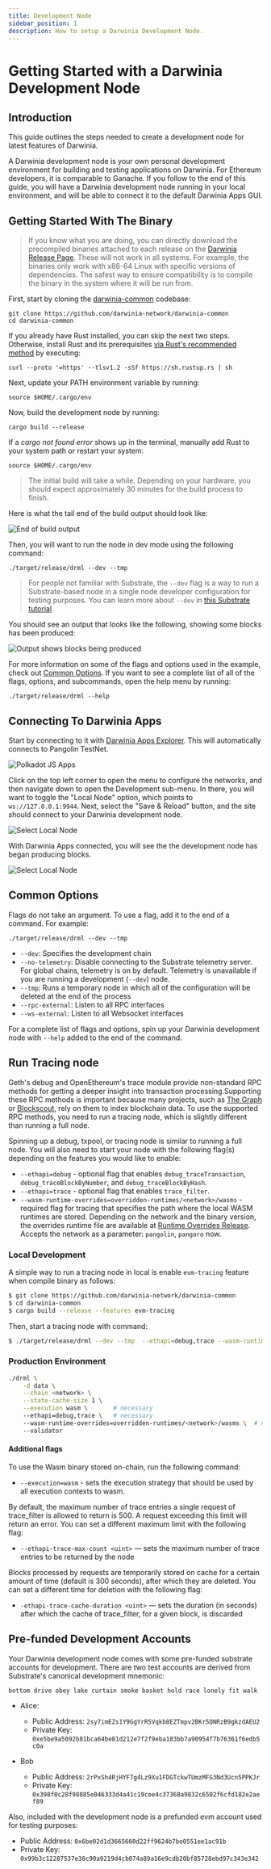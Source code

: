 ```yaml
---
title: Development Node
sidebar_position: 1
description: How to setup a Darwinia Development Node.
---
```


# Getting Started with a Darwinia Development Node

## Introduction

This guide outlines the steps needed to create a development node for latest features of Darwinia.

A Darwinia development node is your own personal development environment for building and testing applications on Darwinia. For Ethereum developers, it is comparable to Ganache. If you follow to the end of this guide, you will have a Darwinia development node running in your local environment, and will be able to connect it to the default Darwinia Apps GUI.

## Getting Started With The Binary

> If you know what you are doing, you can directly download the precompiled binaries attached to each release on the [Darwinia Release Page](https://github.com/darwinia-network/darwinia-common/releases). These will not work in all systems. For example, the binaries only work with x86-64 Linux with specific versions of dependencies. The safest way to ensure compatibility is to compile the binary in the system where it will be run from.

First, start by cloning the [darwinia-common](https://github.com/darwinia-network/darwinia-common) codebase:

```
git clone https://github.com/darwinia-network/darwinia-common
cd darwinia-common
```

If you already have Rust installed, you can skip the next two steps. Otherwise, install Rust and its prerequisites [via Rust's recommended method](https://www.rust-lang.org/tools/install) by executing:

```
curl --proto '=https' --tlsv1.2 -sSf https://sh.rustup.rs | sh
```

Next, update your PATH environment variable by running:

```
source $HOME/.cargo/env
```

Now, build the development node by running:

```
cargo build --release
```

If a _cargo not found error_ shows up in the terminal, manually add Rust to your system path or restart your system:
```
source $HOME/.cargo/env
```

> The initial build will take a while. Depending on your hardware, you should expect approximately 30 minutes for the build process to finish.

Here is what the tail end of the build output should look like:

![End of build output](/images/setting-up-a-node/setting-up-node-3.png)

Then, you will want to run the node in dev mode using the following command:

```
./target/release/drml --dev --tmp
```

> For people not familiar with Substrate, the `--dev` flag is a way to run a Substrate-based node in a single node developer configuration for testing purposes. You can learn more about `--dev` in [this Substrate tutorial](https://substrate.dev/docs/en/tutorials/create-your-first-substrate-chain/interact).

You should see an output that looks like the following, showing some blocks has been produced:

![Output shows blocks being produced](/images/setting-up-a-node/setting-up-node-4.png)

For more information on some of the flags and options used in the example, check out [Common Options](#common-options). If you want to see a complete list of all of the flags, options, and subcommands, open the help menu by running:

```
./target/release/drml --help
```
## Connecting To Darwinia Apps

Start by connecting to it with [Darwinia Apps Explorer](https://apps.darwinia.network/?rpc%3Dwss%253A%252F%252Fpangolin-rpc.darwinia.network#/explorer). This will automatically connects to Pangolin TestNet.

![Polkadot JS Apps](/images/setting-up-a-node/setting-up-node-5.png)

Click on the top left corner to open the menu to configure the networks, and then navigate down to open the Development sub-menu. In there, you will want to toggle the "Local Node" option, which points to `ws://127.0.0.1:9944`. Next, select the "Save & Reload" button, and the site should connect to your Darwinia development node.

![Select Local Node](/images/setting-up-a-node/setting-up-node-6.png)

With Darwinia Apps connected, you will see the the development node has began producing blocks.

![Select Local Node](/images/setting-up-a-node/setting-up-node-7.png)

## Common Options

Flags do not take an argument. To use a flag, add it to the end of a command. For example:

```
./target/release/drml --dev --tmp
```

- `--dev`: Specifies the development chain
- `--no-telemetry`: Disable connecting to the Substrate telemetry server. For global chains, telemetry is on by default. Telemetry is unavailable if you are running a development (`--dev`) node.
- `--tmp`: Runs a temporary node in which all of the configuration will be deleted at the end of the process
- `--rpc-external`: Listen to all RPC interfaces
- `--ws-external`: Listen to all Websocket interfaces

For a complete list of flags and options, spin up your Darwinia development node with `--help` added to the end of the command.

## Run Tracing node

Geth's debug and OpenEthereum's trace module provide non-standard RPC methods for getting a deeper insight into transaction processing.Supporting these RPC methods is important because many projects, such as [The Graph](https://thegraph.com/en/) or [Blockscout](https://docs.blockscout.com/), rely on them to index blockchain data. To use the supported RPC methods, you need to run a tracing node, which is slightly different than running a full node.

Spinning up a debug, txpool, or tracing node is similar to running a full node. You will also need to start your node with the following flag(s) depending on the features you would like to enable:
  - `--ethapi=debug` - optional flag that enables `debug_traceTransaction`, `debug_traceBlockByNumber`, and `debug_traceBlockByHash`.
  - `--ethapi=trace` - optional flag that enables `trace_filter`.
  - `--wasm-runtime-overrides=overridden-runtimes/<network>/wasms` - required flag for tracing that specifies the path where the local WASM runtimes are stored. Depending on the network and the binary version, the overrides runtime file are available at [Runtime Overrides Release](https://github.com/darwinia-network/runtime-overrides/releases). Accepts the network as a parameter: `pangolin`, `pangoro` now.

### Local Development

A simple way to run a tracing node in local is enable `evm-tracing` feature when compile binary as follows:

```sh
$ git clone https://github.com/darwinia-network/darwinia-common
$ cd darwinia-common
$ cargo build --release --features evm-tracing
```

Then, start a tracing node with command:

```sh
$ ./target/release/drml --dev --tmp  --ethapi=debug,trace --wasm-runtime-overrides .
```


### Production Environment

```sh
./drml \
    -d data \
    --chain <network> \
    --state-cache-size 1 \
    --execution wasm \       # necessary
    --ethapi=debug,trace \   # necessary
    --wasm-runtime-overrides=overridden-runtimes/<network>/wasms \  # necessary
    --validator
```

#### Additional flags

To use the Wasm binary stored on-chain, run the following command:

- `--execution=wasm` - sets the execution strategy that should be used by all execution contexts to wasm.


By default, the maximum number of trace entries a single request of trace_filter is allowed to return is 500. A request exceeding this limit will return an error. You can set a different maximum limit with the following flag:

- `--ethapi-trace-max-count <uint>` — sets the maximum number of trace entries to be returned by the node

Blocks processed by requests are temporarily stored on cache for a certain amount of time (default is 300 seconds), after which they are deleted. You can set a different time for deletion with the following flag:

- `-ethapi-trace-cache-duration <uint>` — sets the duration (in seconds) after which the cache of trace_filter, for a given block, is discarded


## Pre-funded Development Accounts

Your Darwinia development node comes with some pre-funded substrate accounts for development. There are two test accounts are derived from Substrate's canonical development mnemonic:

```
bottom drive obey lake curtain smoke basket hold race lonely fit walk
```

- Alice:
    - Public Address: `2sy7imEZs1Y9GgYrR5Vqkb8EZTmpv2BKr5QNRzB9gkzdAEU2`
    - Private Key: `0xe5be9a5092b81bca64be81d212e7f2f9eba183bb7a90954f7b76361f6edb5c0a`

- Bob
    - Public Address: `2rPxSh4RjHYF7g4Lz9Xu1FDGTckwTUmzMFG3Nd3Ucn5PPKJr`
    - Private Key: `0x398f0c28f98885e046333d4a41c19cee4c37368a9832c6502f6cfd182e2aef89`

Also, included with the development node is a prefunded evm account used for testing purposes:

- Public Address: `0x6be02d1d3665660d22ff9624b7be0551ee1ac91b`
- Private Key: `0x99b3c12287537e38c90a9219d4cb074a89a16e9cdb20bf85728ebd97c343e342`
